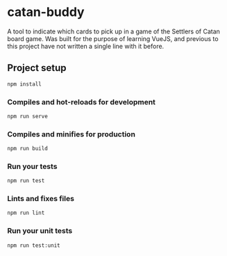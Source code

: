 # catan-buddy

A tool to indicate which cards to pick up in a game of the Settlers of Catan board game. Was built for the purpose of learning VueJS, and previous to this project have not written a single line with it before.


## Project setup
```bash
npm install
```

### Compiles and hot-reloads for development
```bash
npm run serve
```

### Compiles and minifies for production
```bash
npm run build
```

### Run your tests
```bash
npm run test
```

### Lints and fixes files
```bash
npm run lint
```

### Run your unit tests
```bash
npm run test:unit
```
